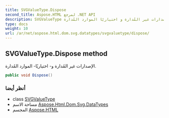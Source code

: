 ```yaml
---
title: SVGValueType.Dispose
second_title: Aspose.HTML لمرجع .NET API
description: SVGValueType طريقة. الإصدارات غير المُدارة و اختياريًا الموارد المُدارة.
type: docs
weight: 10
url: /ar/net/aspose.html.dom.svg.datatypes/svgvaluetype/dispose/
---
```

## SVGValueType.Dispose method

الإصدارات غير المُدارة و- اختياريًا- الموارد المُدارة.

```csharp
public void Dispose()
```

### أنظر أيضا

* class [SVGValueType](../)
* مساحة الاسم [Aspose.Html.Dom.Svg.DataTypes](../../svgvaluetype/)
* المجسم [Aspose.HTML](../../../)



